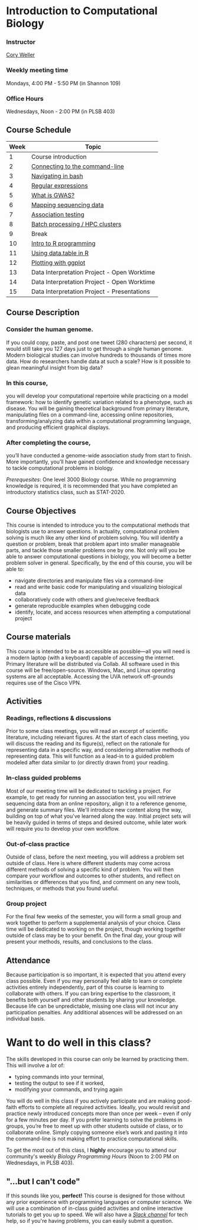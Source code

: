 # Introduction to Computational Biology  

### Instructor
[Cory Weller](mailto:caw5cv@virginia.edu)  

### Weekly meeting time
 Mondays, 4:00 PM - 5:50 PM  (in Shannon 109)

### Office Hours
 Wednesdays, Noon - 2:00 PM  (in PLSB 403)
 
## Course Schedule

| Week | Topic |
| ---- | ----- |
| 1    | Course introduction |
| 2    | [Connecting to the command-line](02_connecting_to_command_line) |
| 3    | [Navigating in bash](03_navigating_in_bash) |
| 4    | [Regular expressions](04_regular_expressions) |
| 5    | [What is GWAS?](05_what_is_GWAS) |
| 6    | [Mapping sequencing data](06_mapping_sequencing_data) |
| 7    | [Association testing](07_association_testing) |
| 8    | [Batch processing / HPC clusters](08_using_HPC_clusters) |
| 9    | Break |
| 10   | [Intro to R programming](10_intro_to_R) |
| 11   | [Using data.table in R](11_data_table_in_R) |
| 12   | [Plotting with ggplot](12_plotting_with_ggplot) |
| 13   | Data Interpretation Project - Open Worktime |
| 14   | Data Interpretation Project - Open Worktime |
| 15   | Data Interpretation Project - Presentations |


## Course Description
### Consider the human genome.
If you could copy, paste, and post one tweet (280 characters) per second, it would still take you 127 days just to get through a single human genome. Modern biological studies can involve hundreds to thousands of times more data. How do researchers handle data at such a scale? How is it possible to glean meaningful insight from big data?

### In this course,
you will develop your computational repertoire while practicing on a model framework: how to identify genetic variation related to a phenotype, such as disease. You will be gaining theoretical background from primary literature, manipulating files on a command-line, accessing online repositories, transforming/analyzing data within a computational programming language, and producing efficient graphical displays.

### After completing the course,
you’ll have conducted a genome-wide association study from start to finish. More importantly, you’ll have gained confidence and knowledge necessary to tackle computational problems in biology.

*Prerequesites*: One level 3000 Biology course. While no programming knowledge is required, it is recommended that you have completed an introductory statistics class, such as STAT-2020.

## Course Objectives
This course is intended to introduce you to the computational methods that biologists use to answer
questions. In actuality, computational problem solving is much like any other kind of problem solving. You
will identify a question or problem, break that problem apart into smaller manageable parts, and tackle
those smaller problems one by one. Not only will you be able to answer computational questions in
biology, you will become a better problem solver in general. Specifically, by the end of this course, you
will be able to:
  * navigate directories and manipulate files via a command-line
  * read and write basic code for manipulating and visualizing biological data
  * collaboratively code with others and give/receive feedback
  * generate reproducible examples when debugging code
  * identify, locate, and access resources when attempting a computational project

## Course materials
This course is intended to be as accessible as possible—all you will need is a modern laptop (with a keyboard) capable of accessing the internet. Primary literature will be distributed via Collab. All software used in this course will be free/open-source. Windows, Mac, and Linux operating systems are all acceptable. Accessing the UVA network off-grounds requires use of the Cisco VPN.

## Activities
### Readings, reflections & discussions
Prior to some class meetings, you will read an excerpt of scientific literature, including relevant figures. At the start of each class meeting, you will discuss the reading and its figure(s), reflect on the rationale for representing data in a specific way, and considering alternative methods of representing data. This will function as a lead-in to a guided problem modeled after data similar to (or directly drawn from) your reading.  

### In-class guided problems
Most of our meeting time will be dedicated to tackling a project. For example, to get ready for running an association test, you will retrieve sequencing data from an online repository, align it to a reference genome, and generate summary files. We'll introduce new content along the way, building on top of what you've learned along the way. Initial project sets will be heavily guided in terms of steps and desired outcome, while later work will require you to develop your own workflow.

### Out-of-class practice
Outside of class, before the next meeting, you will address a problem set outside of class. Here is where different students may come across different methods of solving a specific kind of problem. You will then compare your workflow and outcomes to other students, and reflect on similarities or differences that you find, and comment on any new tools, techniques, or methods that you found useful.  

### Group project
For the final few weeks of the semester, you will form a small group and work together to perform a supplemental analysis of your choice. Class time will be dedicated to working on the project, though working together outside of class may be to your benefit. On the final day, your group will present your methods, results, and conclusions to the class.

## Attendance
Because participation is so important, it is expected that you attend every class possible. Even if you may personally feel able to learn or complete activities entirely independently, part of this course is learning to collaborate with others. If you can bring expertise to the classroom, it benefits both yourself and other students by sharing your knowledge. Because life can be unpredictable, missing one class will not incur any participation penalties. Any additional absences will be addressed on an individual basis.

# Want to do well in this class?
The skills developed in this course can only be learned by practicing them. This will involve a *lot* of:
  * typing commands into your terminal,
  * testing the output to see if it worked,
  * modifying your commands, and trying again  

 You will do well in this class if you actively participate and are making good-faith efforts to complete all required activities. Ideally, you would revisit and practice newly introduced concepts more than once per week – even if only for a few minutes per day. If you prefer learning to solve the problems in groups, you’re free to meet up with other students outside of class, or to collaborate online. Simply copying someone else’s work and pasting it into the command-line is not making effort to practice computational skills.

 To get the most out of this class, I **highly** encourage you to attend our community's weekly *Biology Programming Hours* (Noon to 2:00 PM on Wednesdays, in PLSB 403).

## "...but I can't code"

 If this sounds like you, **perfect!** This course is designed for those without any prior experience with programming languages or computer science. We will use a combination of in-class guided activities and online interactive tutorials to get you up to speed. We will also have a [*Slack channel*](http://biol4585sp19.slack.com/) for tech help, so if you're having problems, you can easily submit a question.
